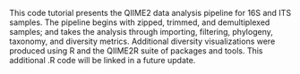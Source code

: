 This code tutorial presents the QIIME2 data analysis pipeline for 16S and ITS samples.
The pipeline begins with zipped, trimmed, and demultiplexed samples; and takes the analysis through importing, filtering, phylogeny, taxonomy, and diversity metrics.
Additional diversity visualizations were produced using R and the QIIME2R suite of packages and tools. This additional .R code will be linked in a future update.
